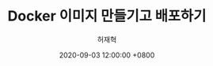 ---
layout: post
title:  "Docker 이미지 만들기고 배포하기"
date:   2020-09-03 12:00:00 +0800
categories: Experiment
image: images/default.jpg
link: https://tootouch.github.io/setting/notionist/
author: 허재혁
---